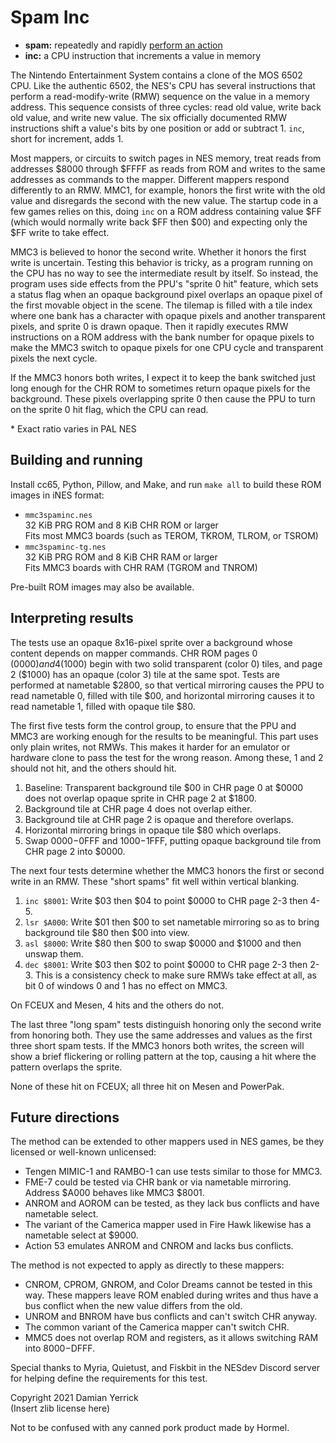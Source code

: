 Spam Inc
========

- **spam:** repeatedly and rapidly [perform an action]
- **inc:** a CPU instruction that increments a value in memory

The Nintendo Entertainment System contains a clone of the MOS 6502
CPU.  Like the authentic 6502, the NES's CPU has several instructions
that perform a read-modify-write (RMW) sequence on the value in a
memory address.  This sequence consists of three cycles: read old
value, write back old value, and write new value.  The six officially
documented RMW instructions shift a value's bits by one position or
add or subtract 1.  `inc`, short for increment, adds 1.

Most mappers, or circuits to switch pages in NES memory, treat
reads from addresses $8000 through $FFFF as reads from ROM and
writes to the same addresses as commands to the mapper.  Different
mappers respond differently to an RMW.  MMC1, for example, honors the
first write with the old value and disregards the second with the new
value.  The startup code in a few games relies on this, doing `inc`
on a ROM address containing value $FF (which would normally write
back $FF then $00) and expecting only the $FF write to take effect.

MMC3 is believed to honor the second write.  Whether it honors the
first write is uncertain.  Testing this behavior is tricky, as a
program running on the CPU has no way to see the intermediate result
by itself.  So instead, the program uses side effects from the PPU's
"sprite 0 hit" feature, which sets a status flag when an opaque
background pixel overlaps an opaque pixel of the first movable object
in the scene.  The tilemap is filled with a tile index where one bank
has a character with opaque pixels and another transparent pixels,
and sprite 0 is drawn opaque.  Then it rapidly executes RMW
instructions on a ROM address with the bank number for opaque pixels
to make the MMC3 switch to opaque pixels for one CPU cycle and
transparent pixels the next cycle.

If the MMC3 honors both writes, I expect it to keep the bank switched
just long enough for the CHR ROM to sometimes return opaque pixels
for the background.  These pixels overlapping sprite 0 then cause the
PPU to turn on the sprite 0 hit flag, which the CPU can read.

\* Exact ratio varies in PAL NES

[perform an action]: https://en.wikipedia.org/wiki/Spam_(video_games)

Building and running
--------------------
Install cc65, Python, Pillow, and Make, and run `make all` to build
these ROM images in iNES format:

- `mmc3spaminc.nes`  
  32 KiB PRG ROM and 8 KiB CHR ROM or larger  
  Fits most MMC3 boards (such as TEROM, TKROM, TLROM, or TSROM)
- `mmc3spaminc-tg.nes`  
  32 KiB PRG ROM and 8 KiB CHR RAM or larger  
  Fits MMC3 boards with CHR RAM (TGROM and TNROM)

Pre-built ROM images may also be available.

Interpreting results
--------------------
The tests use an opaque 8x16-pixel sprite over a background whose
content depends on mapper commands.  CHR ROM pages 0 ($0000) and 4
($1000) begin with two solid transparent (color 0) tiles, and page 2
($1000) has an opaque (color 3) tile at the same spot.  Tests are
performed at nametable $2800, so that vertical mirroring causes the
PPU to read nametable 0, filled with tile $00, and horizontal
mirroring causes it to read nametable 1, filled with opaque tile $80.

The first five tests form the control group, to ensure that the PPU
and MMC3 are working enough for the results to be meaningful.  This
part uses only plain writes, not RMWs.  This makes it harder for an
emulator or hardware clone to pass the test for the wrong reason.
Among these, 1 and 2 should not hit, and the others should hit.

1. Baseline: Transparent background tile $00 in CHR page 0 at $0000
   does not overlap opaque sprite in CHR page 2 at $1800.
2. Background tile at CHR page 4 does not overlap either.
3. Background tile at CHR page 2 is opaque and therefore overlaps.
4. Horizontal mirroring brings in opaque tile $80 which overlaps.
5. Swap $0000-$0FFF and $1000-$1FFF, putting opaque background tile
   from CHR page 2 into $0000.

The next four tests determine whether the MMC3 honors the first
or second write in an RMW.  These "short spams" fit well within
vertical blanking.

1. `inc $8001`: Write $03 then $04 to point $0000 to CHR page 2-3
   then 4-5.
2. `lsr $A000`: Write $01 then $00 to set nametable mirroring so as
   to bring background tile $80 then $00 into view.
3. `asl $8000`: Write $80 then $00 to swap $0000 and $1000 and then
   unswap them.
4. `dec $8001`: Write $03 then $02 to point $0000 to CHR page 2-3
   then 2-3.  This is a consistency check to make sure RMWs take
   effect at all, as bit 0 of windows 0 and 1 has no effect on MMC3.

On FCEUX and Mesen, 4 hits and the others do not.

The last three "long spam" tests distinguish honoring only the second
write from honoring both.  They use the same addresses and values as
the first three short spam tests.  If the MMC3 honors both writes,
the screen will show a brief flickering or rolling pattern at the
top, causing a hit where the pattern overlaps the sprite.

None of these hit on FCEUX; all three hit on Mesen and PowerPak.

Future directions
-----------------
The method can be extended to other mappers used in NES games,
be they licensed or well-known unlicensed:

- Tengen MIMIC-1 and RAMBO-1 can use tests similar to those for MMC3.
- FME-7 could be tested via CHR bank or via nametable mirroring.
  Address $A000 behaves like MMC3 $8001.
- ANROM and AOROM can be tested, as they lack bus conflicts and have
  nametable select.
- The variant of the Camerica mapper used in Fire Hawk likewise
  has a nametable select at $9000.
- Action 53 emulates ANROM and CNROM and lacks bus conflicts.

The method is not expected to apply as directly to these mappers:

- CNROM, CPROM, GNROM, and Color Dreams cannot be tested in this way.
  These mappers leave ROM enabled during writes and thus have a bus
  conflict when the new value differs from the old.
- UNROM and BNROM have bus conflicts and can't switch CHR anyway.
- The common variant of the Camerica mapper can't switch CHR.
- MMC5 does not overlap ROM and registers, as it allows switching
  RAM into $8000-$DFFF.

Special thanks to Myria, Quietust, and Fiskbit in the NESdev Discord
server for helping define the requirements for this test.

Copyright 2021 Damian Yerrick  
(Insert zlib license here)

Not to be confused with any canned pork product made by Hormel.
